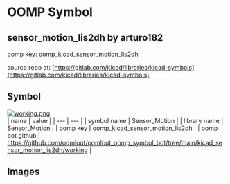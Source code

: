 # OOMP Symbol  
## sensor_motion_lis2dh  by arturo182  
  
oomp key: oomp_kicad_sensor_motion_lis2dh  
  
source repo at: [https://gitlab.com/kicad/libraries/kicad-symbols](https://gitlab.com/kicad/libraries/kicad-symbols)  
## Symbol  
  
[![working.png](working_600.png)](working.png)  
| name | value | 
| --- | --- | 
| symbol name | Sensor_Motion | 
| library name | Sensor_Motion | 
| oomp key | oomp_kicad_sensor_motion_lis2dh | 
| oomp bot github | https://github.com/oomlout/oomlout_oomp_symbol_bot/tree/main/kicad_sensor_motion_lis2dh/working | 
## Images  
